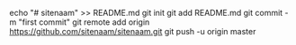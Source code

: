 echo "# sitenaam" >> README.md
git init
git add README.md
git commit -m "first commit"
git remote add origin https://github.com/sitenaam/sitenaam.git
git push -u origin master

